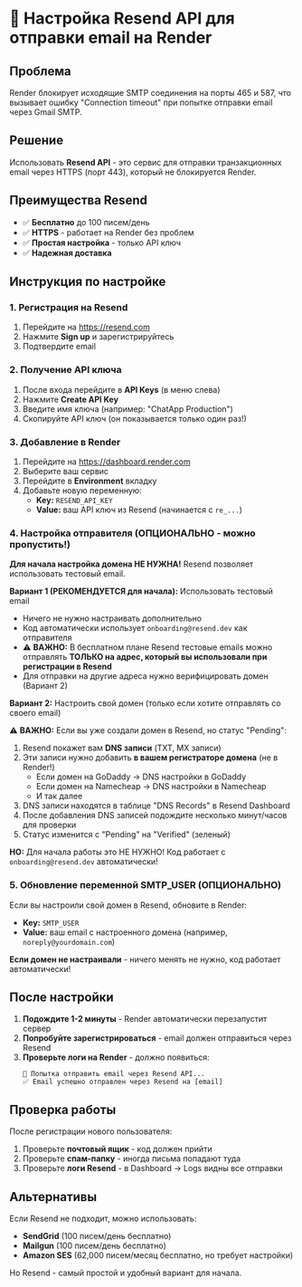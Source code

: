 # 📧 Настройка Resend API для отправки email на Render

## Проблема
Render блокирует исходящие SMTP соединения на порты 465 и 587, что вызывает ошибку "Connection timeout" при попытке отправки email через Gmail SMTP.

## Решение
Использовать **Resend API** - это сервис для отправки транзакционных email через HTTPS (порт 443), который не блокируется Render.

## Преимущества Resend
- ✅ **Бесплатно** до 100 писем/день
- ✅ **HTTPS** - работает на Render без проблем
- ✅ **Простая настройка** - только API ключ
- ✅ **Надежная доставка**

## Инструкция по настройке

### 1. Регистрация на Resend
1. Перейдите на https://resend.com
2. Нажмите **Sign up** и зарегистрируйтесь
3. Подтвердите email

### 2. Получение API ключа
1. После входа перейдите в **API Keys** (в меню слева)
2. Нажмите **Create API Key**
3. Введите имя ключа (например: "ChatApp Production")
4. Скопируйте API ключ (он показывается только один раз!)

### 3. Добавление в Render
1. Перейдите на https://dashboard.render.com
2. Выберите ваш сервис
3. Перейдите в **Environment** вкладку
4. Добавьте новую переменную:
   - **Key:** `RESEND_API_KEY`
   - **Value:** ваш API ключ из Resend (начинается с `re_...`)

### 4. Настройка отправителя (ОПЦИОНАЛЬНО - можно пропустить!)

**Для начала настройка домена НЕ НУЖНА!** Resend позволяет использовать тестовый email.

**Вариант 1 (РЕКОМЕНДУЕТСЯ для начала):** Использовать тестовый email
- Ничего не нужно настраивать дополнительно
- Код автоматически использует `onboarding@resend.dev` как отправителя
- ⚠️ **ВАЖНО:** В бесплатном плане Resend тестовые emails можно отправлять **ТОЛЬКО на адрес, который вы использовали при регистрации в Resend**
- Для отправки на другие адреса нужно верифицировать домен (Вариант 2)

**Вариант 2:** Настроить свой домен (только если хотите отправлять со своего email)

⚠️ **ВАЖНО:** Если вы уже создали домен в Resend, но статус "Pending":
1. Resend покажет вам **DNS записи** (TXT, MX записи)
2. Эти записи нужно добавить **в вашем регистраторе домена** (не в Render!)
   - Если домен на GoDaddy → DNS настройки в GoDaddy
   - Если домен на Namecheap → DNS настройки в Namecheap
   - И так далее
3. DNS записи находятся в таблице "DNS Records" в Resend Dashboard
4. После добавления DNS записей подождите несколько минут/часов для проверки
5. Статус изменится с "Pending" на "Verified" (зеленый)

**НО:** Для начала работы это НЕ НУЖНО! Код работает с `onboarding@resend.dev` автоматически!

### 5. Обновление переменной SMTP_USER (ОПЦИОНАЛЬНО)

Если вы настроили свой домен в Resend, обновите в Render:
- **Key:** `SMTP_USER`  
- **Value:** ваш email с настроенного домена (например, `noreply@yourdomain.com`)

**Если домен не настраивали** - ничего менять не нужно, код работает автоматически!

## После настройки

1. **Подождите 1-2 минуты** - Render автоматически перезапустит сервер
2. **Попробуйте зарегистрироваться** - email должен отправиться через Resend
3. **Проверьте логи на Render** - должно появиться:
   ```
   📧 Попытка отправить email через Resend API...
   ✅ Email успешно отправлен через Resend на [email]
   ```

## Проверка работы

После регистрации нового пользователя:
1. Проверьте **почтовый ящик** - код должен прийти
2. Проверьте **спам-папку** - иногда письма попадают туда
3. Проверьте **логи Resend** - в Dashboard → Logs видны все отправки

## Альтернативы

Если Resend не подходит, можно использовать:
- **SendGrid** (100 писем/день бесплатно)
- **Mailgun** (100 писем/день бесплатно)
- **Amazon SES** (62,000 писем/месяц бесплатно, но требует настройки)

Но Resend - самый простой и удобный вариант для начала.

